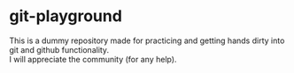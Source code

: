 # git-playground
This is a dummy repository made for practicing and getting hands dirty into git and github functionality.
<br>
I will appreciate the community (for any help).

